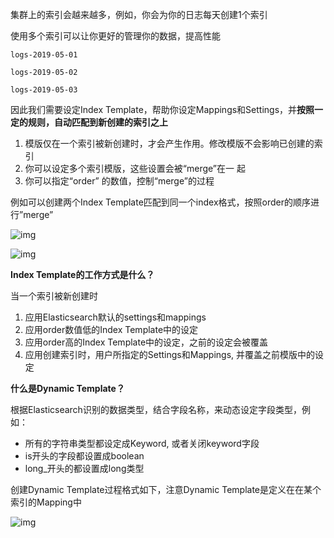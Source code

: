 集群上的索引会越来越多，例如，你会为你的日志每天创建1个索引

使用多个索引可以让你更好的管理你的数据，提高性能

```
logs-2019-05-01

logs-2019-05-02

logs-2019-05-03
```



因此我们需要设定Index Template，帮助你设定Mappings和Settings，并**按照一定的规则，自动匹配到新创建的索引之上**

1. 模版仅在一个索引被新创建时，才会产生作用。修改模版不会影响已创建的索引
2. 你可以设定多个索引模版，这些设置会被“merge”在一 起
3. 你可以指定“order” 的数值，控制“merge”的过程



例如可以创建两个Index Template匹配到同一个index格式，按照order的顺序进行”merge”

![img](http://pcc.huitogo.club/65a4e5ffc1fcbd4e0bbe2390284fd31e)

![img](http://pcc.huitogo.club/ecb1e98291c5cc242132d21d0f486b0f)



**Index Template的工作方式是什么？**

当一个索引被新创建时

1.  应用Elasticsearch默认的settings和mappings
2.  应用order数值低的Index Template中的设定
3.  应用order高的Index Template中的设定，之前的设定会被覆盖
4.  应用创建索引时，用户所指定的Settings和Mappings, 并覆盖之前模版中的设定



**什么是Dynamic Template？**

根据Elasticsearch识别的数据类型，结合字段名称，来动态设定字段类型，例如：

-  所有的字符串类型都设定成Keyword, 或者关闭keyword字段
-  is开头的字段都设置成boolean
-  long_开头的都设置成long类型



创建Dynamic Template过程格式如下，注意Dynamic Template是定义在在某个索引的Mapping中

![img](http://pcc.huitogo.club/33e97c8d9585bdfe94990b18741a3095)